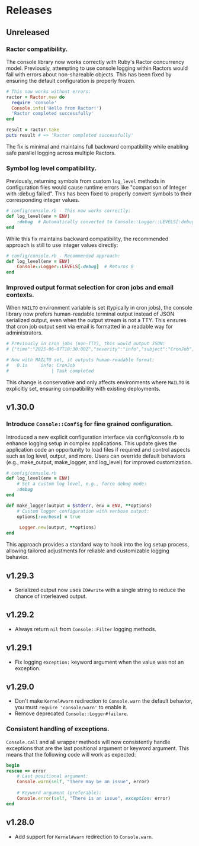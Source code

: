 # Releases

## Unreleased

### Ractor compatibility.

The console library now works correctly with Ruby's Ractor concurrency model. Previously, attempting to use console logging within Ractors would fail with errors about non-shareable objects. This has been fixed by ensuring the default configuration is properly frozen.

```ruby
# This now works without errors:
ractor = Ractor.new do
  require 'console'
  Console.info('Hello from Ractor!')
  'Ractor completed successfully'
end

result = ractor.take
puts result # => 'Ractor completed successfully'
```

The fix is minimal and maintains full backward compatibility while enabling safe parallel logging across multiple Ractors.

### Symbol log level compatibility.

Previously, returning symbols from custom `log_level` methods in configuration files would cause runtime errors like "comparison of Integer with :debug failed". This has been fixed to properly convert symbols to their corresponding integer values.

```ruby
# config/console.rb - This now works correctly:
def log_level(env = ENV)
	:debug  # Automatically converted to Console::Logger::LEVELS[:debug]
end
```

While this fix maintains backward compatibility, the recommended approach is still to use integer values directly:

```ruby
# config/console.rb - Recommended approach:
def log_level(env = ENV)
	Console::Logger::LEVELS[:debug]  # Returns 0
end
```

### Improved output format selection for cron jobs and email contexts.

When `MAILTO` environment variable is set (typically in cron jobs), the console library now prefers human-readable terminal output instead of JSON serialized output, even when the output stream is not a TTY. This ensures that cron job output sent via email is formatted in a readable way for administrators.

``` ruby
# Previously in cron jobs (non-TTY), this would output JSON:
# {"time":"2025-06-07T10:30:00Z","severity":"info","subject":"CronJob","message":["Task completed"]}

# Now with MAILTO set, it outputs human-readable format:
#   0.1s     info: CronJob
#                | Task completed
```

This change is conservative and only affects environments where `MAILTO` is explicitly set, ensuring compatibility with existing deployments.

## v1.30.0

### Introduce `Console::Config` for fine grained configuration.

Introduced a new explicit configuration interface via config/console.rb to enhance logging setup in complex applications. This update gives the application code an opportunity to load files if required and control aspects such as log level, output, and more. Users can override default behaviors (e.g., make\_output, make\_logger, and log\_level) for improved customization.

``` ruby
# config/console.rb
def log_level(env = ENV)
	# Set a custom log level, e.g., force debug mode:
	:debug
end

def make_logger(output = $stderr, env = ENV, **options)
	# Custom logger configuration with verbose output:
	options[:verbose] = true
	
	 Logger.new(output, **options)
end
```

This approach provides a standard way to hook into the log setup process, allowing tailored adjustments for reliable and customizable logging behavior.

## v1.29.3

  - Serialized output now uses `IO#write` with a single string to reduce the chance of interleaved output.

## v1.29.2

  - Always return `nil` from `Console::Filter` logging methods.

## v1.29.1

  - Fix logging `exception:` keyword argument when the value was not an exception.

## v1.29.0

  - Don't make `Kernel#warn` redirection to `Console.warn` the default behavior, you must `require 'console/warn'` to enable it.
  - Remove deprecated `Console::Logger#failure`.

### Consistent handling of exceptions.

`Console.call` and all wrapper methods will now consistently handle exceptions that are the last positional argument or keyword argument. This means that the following code will work as expected:

``` ruby
begin
rescue => error
	# Last positional argument:
	Console.warn(self, "There may be an issue", error)
	
	# Keyword argument (preferable):
	Console.error(self, "There is an issue", exception: error)
end
```

## v1.28.0

  - Add support for `Kernel#warn` redirection to `Console.warn`.
